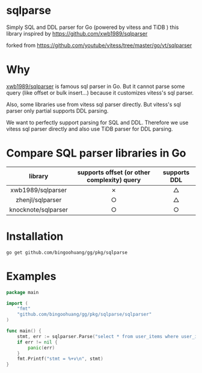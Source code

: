 # sqlparse

Simply SQL and DDL parser for Go (powered by vitess and TiDB )
this library inspired by https://github.com/xwb1989/sqlparser

forked from https://github.com/youtube/vitess/tree/master/go/vt/sqlparser

# Why

[xwb1989/sqlparser](https://github.com/xwb1989/sqlparser) is famous sql parser in Go.
But it cannot parse some query (like offset or bulk insert...) because it customizes vitess's sql parser.

Also, some libraries use from vitess sql parser directly. But vitess's sql parser only partial supports DDL parsing.

We want to perfectly support parsing for SQL and DDL.
Therefore we use vitess sql parser directly and also use TiDB parser for DDL parsing.

# Compare SQL parser libraries in Go

| library | supports offset (or other complexity) query | supports DDL |
|:---:|:---:|:---:|
|xwb1989/sqlparser |✗ | △|
|zhenjl/sqlparser | ○|△ |
|knocknote/sqlparser|○|○|

# Installation

```
go get github.com/bingoohuang/gg/pkg/sqlparse
```

# Examples

```go
package main

import (
	"fmt"
	"github.com/bingoohuang/gg/pkg/sqlparse/sqlparser"
)

func main() {
	stmt, err := sqlparser.Parse("select * from user_items where user_id=1 order by created_at limit 3 offset 10")
	if err != nil {
		panic(err)
	}
	fmt.Printf("stmt = %+v\n", stmt)
}
```
